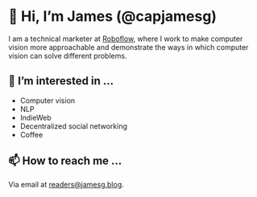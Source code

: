 # 👋 Hi, I’m James (@capjamesg)

I am a technical marketer at [Roboflow](https://roboflow.com), where I work to make computer vision more approachable and demonstrate the ways in which computer vision can solve different problems.

## 👀 I’m interested in ...

- Computer vision
- NLP
- IndieWeb
- Decentralized social networking
- Coffee

## 📫 How to reach me ...

Via email at [readers@jamesg.blog](mailto:readers@jamesg.blog).
